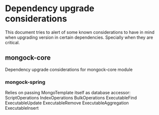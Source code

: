 # Dependency upgrade considerations
This document tries to alert of some known considerations to have in mind when upgrading version in certain dependencies. Specially when they are critical.

## mongock-core
Dependency upgrade considerations for mongock-core module

### mongock-spring 

Relies on passing MongoTemplate itself as database accessor:
ScriptOperations
IndexOperations
BulkOperations
ExecutableFind
ExecutableUpdate
ExecutableRemove
ExecutableAggregation
ExecutableInsert
